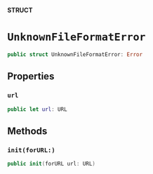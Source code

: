 **STRUCT**

# `UnknownFileFormatError`

```swift
public struct UnknownFileFormatError: Error
```

## Properties
### `url`

```swift
public let url: URL
```

## Methods
### `init(forURL:)`

```swift
public init(forURL url: URL)
```
